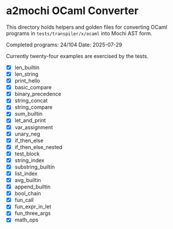 # a2mochi OCaml Converter

This directory holds helpers and golden files for converting OCaml programs in `tests/transpiler/x/ocaml` into Mochi AST form.

Completed programs: 24/104
Date: 2025-07-29

Currently twenty-four examples are exercised by the tests.

- [x] len_builtin
- [x] len_string
- [x] print_hello
- [x] basic_compare
- [x] binary_precedence
- [x] string_concat
- [x] string_compare
- [x] sum_builtin
- [x] let_and_print
- [x] var_assignment
- [x] unary_neg
- [x] if_then_else
- [x] if_then_else_nested
- [x] test_block
- [x] string_index
- [x] substring_builtin
- [x] list_index
- [x] avg_builtin
- [x] append_builtin
- [x] bool_chain
- [x] fun_call
- [x] fun_expr_in_let
- [x] fun_three_args
- [x] math_ops
